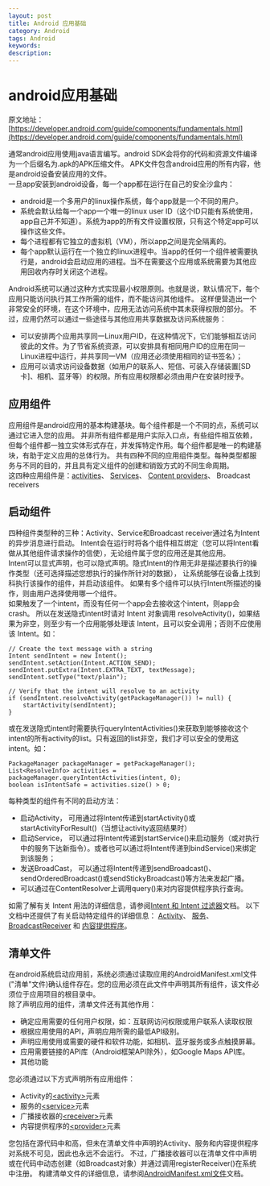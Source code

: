 ```yaml
---
layout: post
title: Android 应用基础
category: Android
tags: Android
keywords:
description:
---
```


# android应用基础
原文地址：[https://developer.android.com/guide/components/fundamentals.html](https://developer.android.com/guide/components/fundamentals.html)

通常android应用使用java语言编写。android SDK会将你的代码和资源文件编译为一个后缀名为.apk的APK压缩文件。
APK文件包含android应用的所有内容，他是android设备安装应用的文件。  
一旦app安装到android设备，每一个app都在运行在自己的安全沙盒内：

 - android是一个多用户的linux操作系统，每个app就是一个不同的用户。
 - 系统会默认给每一个app一个唯一的linux user ID（这个ID只能有系统使用，app自己并不知道）。系统为app的所有文件设置权限，只有这个特定app可以操作这些文件。
 - 每个进程都有它独立的虚拟机（VM），所以app之间是完全隔离的。
 - 每个app默认运行在一个独立的linux进程中。当app的任何一个组件被需要执行是，android会启动应用的进程。当不在需要这个应用或系统需要为其他应用回收内存时关闭这个进程。

Android系统可以通过这种方式实现最小权限原则。也就是说，默认情况下，每个应用只能访问执行其工作所需的组件，而不能访问其他组件。
这样便营造出一个非常安全的环境，在这个环境中，应用无法访问系统中其未获得权限的部分。
不过，应用仍然可以通过一些途径与其他应用共享数据及访问系统服务：

  - 可以安排两个应用共享同一Linux用户ID，在这种情况下，它们能够相互访问彼此的文件。为了节省系统资源，可以安排具有相同用户ID的应用在同一Linux进程中运行，并共享同一VM（应用还必须使用相同的证书签名）；
  - 应用可以请求访问设备数据（如用户的联系人、短信、可装入存储装置[SD卡]、相机、蓝牙等）的权限。所有应用权限都必须由用户在安装时授予。

应用组件
---
应用组件是android应用的基本构建基块。每个组件都是一个不同的点，系统可以通过它进入您的应用。
并非所有组件都是用户实际入口点，有些组件相互依赖，但每个组件都一独立实体形式存在，并发挥特定作用。每个组件都是唯一的构建基块，有助于定义应用的总体行为。
共有四种不同的应用组件类型。每种类型都服务与不同的目的，并且具有定义组件的创建和销毁方式的不同生命周期。  
这四种应用组件是：[activities](https://developer.android.com/guide/components/activities.html)、
[Services](https://developer.android.com/guide/components/services.html)、
[Content providers](https://developer.android.com/guide/topics/providers/content-providers.html)、
Broadcast receivers

启动组件
---
四种组件类型种的三种：Activity、Service和Broadcast receiver通过名为Intent的异步消息进行启动。
Intent会在运行时将各个组件相互绑定（您可以将Intent看做从其他组件请求操作的信使），无论组件属于您的应用还是其他应用。  
Intent可以显式声明，也可以隐式声明。隐式Intent的作用无非是描述要执行的操作类型（还可选择描述您想执行的操作所针对的数据）， 让系统能够在设备上找到科执行该操作的组件，并启动该组件。
如果有多个组件可以执行Intent所描述的操作，则由用户选择使用哪一个组件。  
如果触发了一个intent，而没有任何一个app会去接收这个intent，则app会crash。
所以在发送隐式intent时请对 Intent 对象调用 resolveActivity()，如果结果为非空，则至少有一个应用能够处理该 Intent，且可以安全调用；否则不应使用该 Intent。如：

    // Create the text message with a string
    Intent sendIntent = new Intent();
    sendIntent.setAction(Intent.ACTION_SEND);
    sendIntent.putExtra(Intent.EXTRA_TEXT, textMessage);
    sendIntent.setType("text/plain");

    // Verify that the intent will resolve to an activity
    if (sendIntent.resolveActivity(getPackageManager()) != null) {
        startActivity(sendIntent);
    }

或在发送隐式intent时需要执行queryIntentActivities()来获取到能够接收这个intent的所有activity的list。只有返回的list非空，我们才可以安全的使用这intent。如：

    PackageManager packageManager = getPackageManager();
    List<ResolveInfo> activities = packageManager.queryIntentActivities(intent, 0);
    boolean isIntentSafe = activities.size() > 0;

每种类型的组件有不同的启动方法：

  - 启动Activity， 可用通过将Intent传递到startActivity()或startActivityForResult()（当想让activity返回结果时）
  - 启动Service， 可以通过将Intent传递到startService()来启动服务（或对执行中的服务下达新指令）。或者也可以通过将Intent传递到bindService()来绑定到该服务；
  - 发送BroadCast， 可以通过将Intent传递到sendBroadcast()、sendOrderedBroadcast()或sendStickyBroadcast()等方法来发起广播。
  - 可以通过在ContentResolver上调用query()来对内容提供程序执行查询。
  
如需了解有关 Intent 用法的详细信息，请参阅[Intent 和 Intent 过滤器](https://developer.android.com/guide/components/intents-filters.html)文档。 
以下文档中还提供了有关启动特定组件的详细信息： 
[Activity](https://developer.android.com/guide/components/activities.html)、
[服务](https://developer.android.com/guide/components/services.html)、
[BroadcastReceiver](https://developer.android.com/reference/android/content/BroadcastReceiver.html) 和
[内容提供程序](https://developer.android.com/guide/topics/providers/content-providers.html)。

清单文件
---
在android系统启动应用前，系统必须通过读取应用的AndroidManifest.xml文件("清单"文件)确认组件存在。您的应用必须在此文件中声明其所有组件，该文件必须位于应用项目的根目录中。  
除了声明应用的组件，清单文件还有其他作用：

  - 确定应用需要的任何用户权限，如：互联网访问权限或用户联系人读取权限
  - 根据应用使用的API，声明应用所需的最低API级别。
  - 声明应用使用或需要的硬件和软件功能，如相机、蓝牙服务或多点触摸屏幕。
  - 应用需要链接的API库（Android框架API除外），如Google Maps API库。
  - 其他功能
  
您必须通过以下方式声明所有应用组件：
  - Activity的[&lt;activity>](https://developer.android.com/guide/topics/manifest/activity-element.html)元素
  - 服务的[&lt;service>](https://developer.android.com/guide/topics/manifest/service-element.html)元素
  - 广播接收器的[&lt;receiver>](https://developer.android.com/guide/topics/manifest/receiver-element.html)元素
  - 内容提供程序的[&lt;provider>](https://developer.android.com/guide/topics/manifest/provider-element.html)元素
  
您包括在源代码中和高，但未在清单文件中声明的Activity、服务和内容提供程序对系统不可见，因此也永远不会运行。
不过，广播接收器可以在清单文件中声明或在代码中动态创建（如Broadcast对象）并通过调用registerReceiver()在系统中注册。
构建清单文件的详细信息，请参阅[AndroidManifest.xml文件](https://developer.android.com/guide/topics/manifest/manifest-intro.html)文档。
